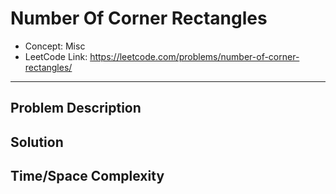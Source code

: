 # Number Of Corner Rectangles

- Concept: Misc
- LeetCode Link: https://leetcode.com/problems/number-of-corner-rectangles/

---

## Problem Description

## Solution

## Time/Space Complexity


